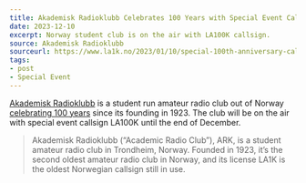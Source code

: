 ```yaml
---
title: Akademisk Radioklubb Celebrates 100 Years with Special Event Callsign
date: 2023-12-10
excerpt: Norway student club is on the air with LA100K callsign.
source: Akademisk Radioklubb
sourceurl: https://www.la1k.no/2023/01/10/special-100th-anniversary-callsign-la100k/
tags:
- post
- Special Event
---
```

[Akademisk Radioklubb](https://www.la1k.no/) is a student run amateur radio club out of Norway [celebrating 100 years](https://www.la1k.no/2023/01/10/special-100th-anniversary-callsign-la100k/) since its founding in 1923. The club will be on the air with special event callsign LA100K until the end of December.

> Akademisk Radioklubb (“Academic Radio Club”), ARK, is a student amateur radio club in Trondheim, Norway. Founded in 1923, it’s the second oldest amateur radio club in Norway, and its license LA1K is the oldest Norwegian callsign still in use.
